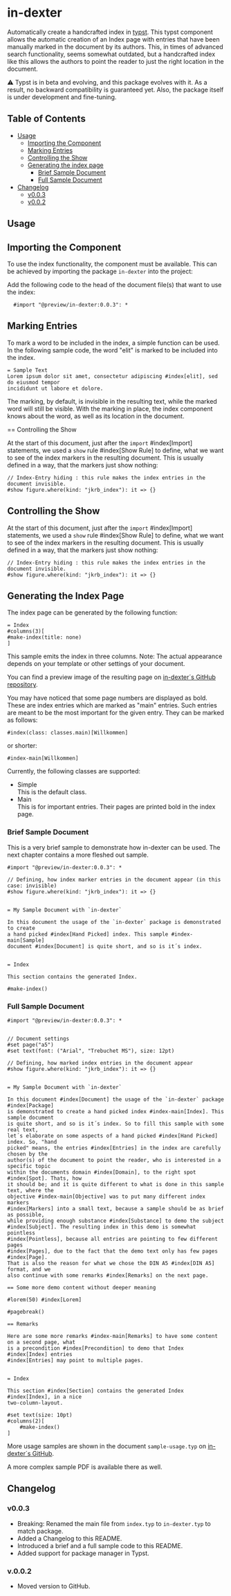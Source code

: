 # in-dexter

Automatically create a handcrafted index in [typst](https://typst.app/).
This typst component allows the automatic creation of an Index page with entries
that have been manually marked in the document by its authors. This, in times
of advanced search functionality, seems somewhat outdated, but a handcrafted index
like this allows the authors to point the reader to just the right location in the
document.

⚠️ Typst is in beta and evolving, and this package evolves with it. As a result, no
backward compatibility is guaranteed yet. Also, the package itself is under development
and fine-tuning.

## Table of Contents

* [Usage](#usage)
  * [Importing the Component](#importing-the-component)
  * [Marking Entries](#marking-entries)
  * [Controlling the Show](#controlling-the-show)
  * [Generating the index page](#generating-the-index-page)
    * [Brief Sample Document](#brief-sample-document)
    * [Full Sample Document](#full-sample-document)
* [Changelog](#changelog)
  * [v0.0.3](#v003)
  * [v0.0.2](#v002)

## Usage

## Importing the Component

To use the index functionality, the component must be available. This
can be achieved by importing the package `in-dexter` into the project:

Add the following code to the head of the document file(s)
that want to use the index:

```typ
  #import "@preview/in-dexter:0.0.3": *
```

## Marking Entries

To mark a word to be included in the index, a simple function can be used. In the
following sample code, the word "elit" is marked to be included into the index.

```typ
= Sample Text
Lorem ipsum dolor sit amet, consectetur adipiscing #index[elit], sed do eiusmod tempor
incididunt ut labore et dolore.
```

The marking, by default, is invisible in the resulting text, while the marked word
will still be visible. With the marking in place, the index component knows about
the word, as well as its location in the document.

== Controlling the Show

At the start of this document, just after the `import` #index[Import] statements, we used
a `show` rule #index[Show Rule] to define, what we want to see of the index markers in the
resulting document. This is usually defined in a way, that the markers just show nothing:

```typ
// Index-Entry hiding : this rule makes the index entries in the document invisible.
#show figure.where(kind: "jkrb_index"): it => {}
```

## Controlling the Show

At the start of this document, just after the `import` #index[Import] statements, we used
a `show` rule #index[Show Rule] to define, what we want to see of the index markers in the
resulting document. This is usually defined in a way, that the markers just show nothing:

```typ
// Index-Entry hiding : this rule makes the index entries in the document invisible.
#show figure.where(kind: "jkrb_index"): it => {}
```

## Generating the Index Page

The index page can be generated by the following function:

```typ
= Index
#columns(3)[
#make-index(title: none)
]
```

This sample emits the index in three columns.
Note: The actual appearance depends on your template or other settings of your document.

You can find a preview image of the resulting page
on [in-dexter´s GitHub repository](https://github.com/RolfBremer/in-dexter).

You may have noticed that some page numbers are displayed as bold. These are index entries
which are marked as "main" entries. Such entries are meant to be the most important for
the given entry. They can be marked as follows:

```typ
#index(class: classes.main)[Willkommen]
```

or shorter:

```typ
#index-main[Willkommen]
```

Currently, the following classes are supported:

* Simple\
  This is the default class.
* Main\
  This is for important entries. Their pages are printed bold in the index page.


### Brief Sample Document

This is a very brief sample to demonstrate how in-dexter can be used. The next chapter
contains a more fleshed out sample.

```typ
#import "@preview/in-dexter:0.0.3": *

// Defining, how index marker entries in the document appear (in this case: invisible)
#show figure.where(kind: "jkrb_index"): it => {}


= My Sample Document with `in-dexter`

In this document the usage of the `in-dexter` package is demonstrated to create
a hand picked #index[Hand Picked] index. This sample #index-main[Sample]
document #index[Document] is quite short, and so is it´s index.


= Index

This section contains the generated Index.

#make-index()
```

### Full Sample Document

```typ
#import "@preview/in-dexter:0.0.3": *


// Document settings
#set page("a5")
#set text(font: ("Arial", "Trebuchet MS"), size: 12pt)

// Defining, how marked index entries in the document appear
#show figure.where(kind: "jkrb_index"): it => {}


= My Sample Document with `in-dexter`

In this document #index[Document] the usage of the `in-dexter` package #index[Package]
is demonstrated to create a hand picked index #index-main[Index]. This sample document
is quite short, and so is it´s index. So to fill this sample with some real text,
let´s elaborate on some aspects of a hand picked #index[Hand Picked] index. So, "hand
picked" means, the entries #index[Entries] in the index are carefully chosen by the
author(s) of the document to point the reader, who is interested in a specific topic
within the documents domain #index[Domain], to the right spot #index[Spot]. Thats, how
it should be; and it is quite different to what is done in this sample text, where the
objective #index-main[Objective] was to put many different index markers
#index[Markers] into a small text, because a sample should be as brief as possible,
while providing enough substance #index[Substance] to demo the subject
#index[Subject]. The resulting index in this demo is somewhat pointless
#index[Pointless], because all entries are pointing to few different pages
#index[Pages], due to the fact that the demo text only has few pages #index[Page].
That is also the reason for what we chose the DIN A5 #index[DIN A5] format, and we
also continue with some remarks #index[Remarks] on the next page.

== Some more demo content without deeper meaning

#lorem(50) #index[Lorem]

#pagebreak()

== Remarks

Here are some more remarks #index-main[Remarks] to have some content on a second page, what
is a precondition #index[Precondition] to demo that Index #index[Index] entries
#index[Entries] may point to multiple pages.


= Index

This section #index[Section] contains the generated Index #index[Index], in a nice
two-column-layout.

#set text(size: 10pt)
#columns(2)[
    #make-index()
]
```

More usage samples are shown in the document `sample-usage.typ` on
[in-dexter´s GitHub](https://github.com/RolfBremer/in-dexter).

A more complex sample PDF is available there as well.

</span>

## Changelog

### v0.0.3

* Breaking: Renamed the main file from `index.typ` to `in-dexter.typ` to match package.
* Added a Changelog to this README.
* Introduced a brief and a full sample code to this README.
* Added support for package manager in Typst.

### v.0.0.2

* Moved version to GitHub.
